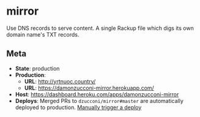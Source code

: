 # mirror

Use DNS records to serve content. A single Rackup file which digs its own domain name's TXT records.

## Meta

- **State**: production
- **Production**:
  - **URL**: http://yrtnuoc.country/
  - **URL**: https://damonzucconi-mirror.herokuapp.com/
- **Host**: https://dashboard.heroku.com/apps/damonzucconi-mirror
- **Deploys**: Merged PRs to `dzucconi/mirror#master` are automatically deployed to production. [Manually trigger a deploy](https://dashboard.heroku.com/apps/damonzucconi-mirror/deploy)
